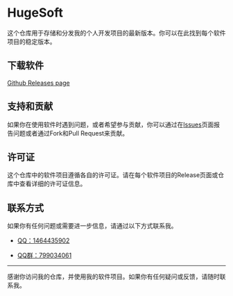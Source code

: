# HugeSoft

这个仓库用于存储和分发我的个人开发项目的最新版本。你可以在此找到每个软件项目的稳定版本。

## 下载软件

[Github Releases page](../../releases)


## 支持和贡献

如果你在使用软件时遇到问题，或者希望参与贡献，你可以通过在[Issues](../../issues)页面报告问题或者通过Fork和Pull Request来贡献。

## 许可证

这个仓库中的软件项目遵循各自的许可证。请在每个软件项目的Release页面或仓库中查看详细的许可证信息。

## 联系方式

如果你有任何问题或需要进一步信息，请通过以下方式联系我。

- <a target="_blank" href="http://wpa.qq.com/msgrd?v=3&uin=1464435902&site=qq&menu=yes">QQ：1464435902</a>

- <a target="_blank" href="https://qm.qq.com/cgi-bin/qm/qr?k=20DOBs-1DGGSn7yOm8D4irajsRD1Z-wf&jump_from=webapi&authKey=fPv6JfZjlo14bKvQAG9tAqEhGbShAFDfS5XqN27cWkPXJCSJpRYwGKurI8YDgYav">QQ群：799034061</a>

---

感谢你访问我的仓库，并使用我的软件项目。如果你有任何疑问或反馈，请随时联系我。
